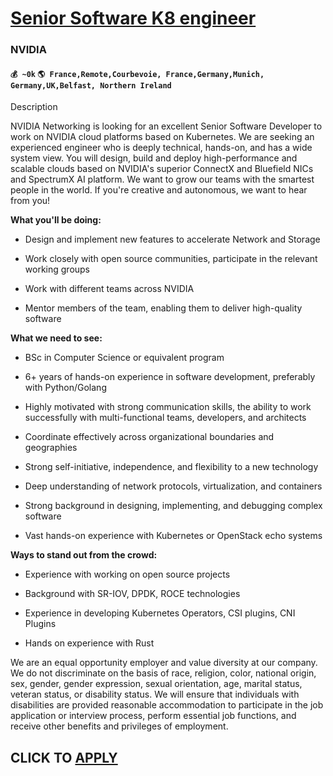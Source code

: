 # [Senior Software K8 engineer](https://www.remotewlb.com/apply/senior-software-k8-engineer)  
### NVIDIA  
#### `💰 ~0k` `🌎 France,Remote,Courbevoie, France,Germany,Munich, Germany,UK,Belfast, Northern Ireland`  

Description

NVIDIA Networking is looking for an excellent Senior Software Developer to work on NVIDIA cloud platforms based on Kubernetes. We are seeking an experienced engineer who is deeply technical, hands-on, and has a wide system view. You will design, build and deploy high-performance and scalable clouds based on NVIDIA's superior ConnectX and Bluefield NICs and SpectrumX AI platform. We want to grow our teams with the smartest people in the world. If you're creative and autonomous, we want to hear from you!

  
 **What you'll be doing:**

  * Design and implement new features to accelerate Network and Storage

  * Work closely with open source communities, participate in the relevant working groups

  * Work with different teams across NVIDIA

  * Mentor members of the team, enabling them to deliver high-quality software

 **What we need to see:**

  * BSc in Computer Science or equivalent program

  * 6+ years of hands-on experience in software development, preferably with Python/Golang

  * Highly motivated with strong communication skills, the ability to work successfully with multi-functional teams, developers, and architects

  * Coordinate effectively across organizational boundaries and geographies

  * Strong self-initiative, independence, and flexibility to a new technology

  * Deep understanding of network protocols, virtualization, and containers

  * Strong background in designing, implementing, and debugging complex software

  * Vast hands-on experience with Kubernetes or OpenStack echo systems

  
 **Ways to stand out from the crowd:**

  * Experience with working on open source projects

  * Background with SR-IOV, DPDK, ROCE technologies

  * Experience in developing Kubernetes Operators, CSI plugins, CNI Plugins

  * Hands on experience with Rust

  
We are an equal opportunity employer and value diversity at our company. We do not discriminate on the basis of race, religion, color, national origin, sex, gender, gender expression, sexual orientation, age, marital status, veteran status, or disability status. We will ensure that individuals with disabilities are provided reasonable accommodation to participate in the job application or interview process, perform essential job functions, and receive other benefits and privileges of employment.

  
## CLICK TO [APPLY](https://www.remotewlb.com/apply/senior-software-k8-engineer)

